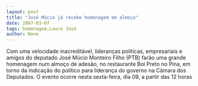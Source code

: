 ```yaml
---
layout: post
title: "José Múcio já recebe homenagem em almoço"
date: 2007-03-07
tags: homenagem,Louro José
author: None
---
```

Com uma velocidade inacreditável, lideranças políticas, empresariais e amigos do deputado José Múcio Monteiro Filho (PTB) farão uma grande homenagem num almoço de adesão, no restaurante Boi Preto no Pina, em torno da indicação do político para liderança do governo na Câmara dos Deputados. 
O evento ocorre nesta sexta-feira, dia 09, a partir das 12 horas 